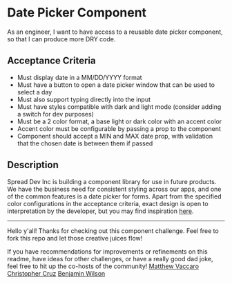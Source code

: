 # Date Picker Component
As an engineer, I want to have access to a reusable date picker component, so that I can produce more DRY code.

## Acceptance Criteria

 - Must display date in a MM/DD/YYYY format
 - Must have a button to open a date picker window that can be used to select a day
 - Must also support typing directly into the input
 - Must have styles compatible with dark and light mode (consider adding a switch for dev purposes)
 - Must be a 2 color format, a base light or dark color with an accent color
 - Accent color must be configurable by passing a prop to the component
 - Component should accept a MIN and MAX date prop, with validation that the chosen date is between them if passed

## Description
Spread Dev Inc is building a component library for use in future products. We have the business need for consistent styling across our apps, and one of the common features is a date picker for forms. Apart from the specified color configurations in the acceptance criteria, exact design is open to interpretation by the developer, but you may find inspiration [here](https://open-ui.org/static/antd-datepicker-basic-d4c1db84c8b8c461ee74091be0ddf812.gif).

***
Hello y'all! Thanks for checking out this component challenge. Feel free to fork this repo and let those creative juices flow!

If you have recommendations for improvements or refinements on this readme, have ideas for other challenges, or have a really good dad joke, feel free to hit up the co-hosts of the community!
[Matthew Vaccaro](https://www.linkedin.com/in/matthew-vaccaro-409158119/)
[Christopher Cruz](https://www.linkedin.com/in/christopherc1331/)
[Benjamin Wilson](https://www.linkedin.com/in/benjamin-t-wilson/)
